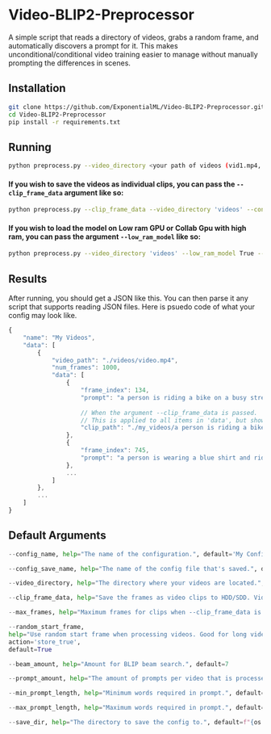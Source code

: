 # Video-BLIP2-Preprocessor
A simple script that reads a directory of videos, grabs a random frame, and automatically discovers a prompt for it.
This makes unconditional/conditional video training easier to manage without manually prompting the differences in scenes.

## Installation

```bash
git clone https://github.com/ExponentialML/Video-BLIP2-Preprocessor.git
cd Video-BLIP2-Preprocessor
pip install -r requirements.txt
```

## Running

```bash
python preprocess.py --video_directory <your path of videos (vid1.mp4, vd2.mp4, etc.)> --config_name "My Videos" --config_save_name "my_videos"
```

#### If you wish to save the videos as individual clips, you can pass the `--clip_frame_data` argument like so:

```bash
python preprocess.py --clip_frame_data --video_directory 'videos' --config_name "My Videos" --config_save_name "my_videos"
```
#### If you wish to load the model on Low ram GPU or Collab Gpu with high ram, you can pass the argument  `--low_ram_model` like so:

```bash
python preprocess.py --video_directory 'videos' --low_ram_model True --config_name "My Videos"  --config_save_name "my_videos"
```
## Results
After running, you should get a JSON like this. You can then parse it any script that supports reading JSON files.
Here is psuedo code of what your config may look like.

```js
{
    "name": "My Videos",
    "data": [
        {
            "video_path": "./videos/video.mp4",
            "num_frames": 1000,
            "data": [
                {
                    "frame_index": 134,
                    "prompt": "a person is riding a bike on a busy street.",
                    
                    // When the argument --clip_frame_data is passed.
                    // This is applied to all items in 'data', but shown once here as an example.
                    "clip_path": "./my_videos/a person is riding a bike on a busy street_134.mp4" 
                },
                {
                    "frame_index": 745,
                    "prompt": "a person is wearing a blue shirt and riding a bike on grass."
                },
                ...
            ]
        },
        ...
    ]
}
```

## Default Arguments
```py
--config_name, help="The name of the configuration.", default='My Config'

--config_save_name, help="The name of the config file that's saved.", default='my_config'

--video_directory, help="The directory where your videos are located.", default='./videos'

--clip_frame_data, help="Save the frames as video clips to HDD/SDD. Videos clips are saved in the same folder as your json directory.", default=False

--max_frames, help="Maximum frames for clips when --clip_frame_data is enabled.", default=60

--random_start_frame, 
help="Use random start frame when processing videos. Good for long videos where frames have different scenes and meanings.", 
action='store_true', 
default=True

--beam_amount, help="Amount for BLIP beam search.", default=7

--prompt_amount, help="The amount of prompts per video that is processed.", default=25

--min_prompt_length, help="Minimum words required in prompt.", default=15

--max_prompt_length, help="Maximum words required in prompt.", default=30

--save_dir, help="The directory to save the config to.", default=f"{os.getcwd()}/train_data"

```
